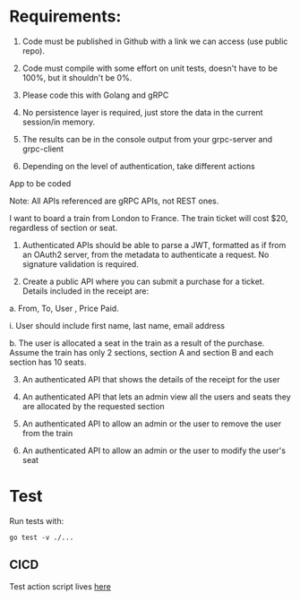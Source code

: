 # Requirements:

1. Code must be published in Github with a link we can access (use public repo).

2. Code must compile with some effort on unit tests, doesn't have to be 100%, but it shouldn't be 0%.

3. Please code this with Golang and gRPC

4. No persistence layer is required, just store the data in the current session/in memory.

5. The results can be in the console output from your grpc-server and grpc-client 

6. Depending on the level of authentication, take different actions



App to be coded

Note: All APIs referenced are gRPC APIs, not REST ones.

I want to board a train from London to France. The train ticket will cost $20, regardless of section or seat.

1. Authenticated APIs should be able to parse a JWT, formatted as if from an OAuth2 server, from the metadata to authenticate a request. No signature validation is required.

2. Create a public API where you can submit a purchase for a ticket. Details included in the receipt are:

a. From, To, User , Price Paid.

i. User should include first name, last name, email address

b. The user is allocated a seat in the train as a result of the purchase. Assume the train has only 2 sections, section A and section B and each section has 10 seats.

3. An authenticated API that shows the details of the receipt for the user

4. An authenticated API that lets an admin view all the users and seats they are allocated by the requested section

5. An authenticated API to allow an admin or the user to remove the user from the train

6. An authenticated API to allow an admin or the user to modify the user's seat

# Test

Run tests with: 
```
go test -v ./...
```

## CICD

Test action script lives [here](\.github/workflows/test.yaml)